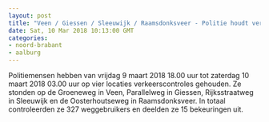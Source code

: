 ```yaml
---
layout: post
title: "Veen / Giessen / Sleeuwijk / Raamsdonksveer - Politie houdt verkeerscontroles"
date: Sat, 10 Mar 2018 10:13:00 GMT
categories: 
- noord-brabant 
- aalburg 
---
```


Politiemensen hebben van vrijdag 9 maart 2018 18.00 uur tot zaterdag 10 maart 2018 03.00 uur op vier locaties verkeerscontroles gehouden. Ze stonden op de Groeneweg in Veen, Parallelweg in Giessen, Rijksstraatweg in Sleeuwijk en de Oosterhoutseweg in Raamsdonksveer. In totaal controleerden ze 327 weggebruikers en deelden ze 15 bekeuringen uit.
